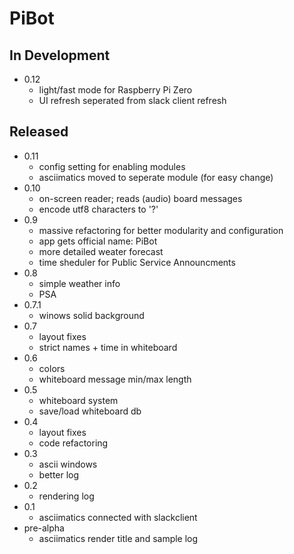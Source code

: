 # PiBot

## In Development
- 0.12
    - light/fast mode for Raspberry Pi Zero
    - UI refresh seperated from slack client refresh

## Released

- 0.11
    - config setting for enabling modules
    - asciimatics moved to seperate module (for easy change)
- 0.10
    - on-screen reader; reads (audio) board messages
    - encode utf8 characters to '?'
- 0.9
    - massive refactoring for better modularity and configuration
    - app gets official name: PiBot
    - more detailed weater forecast
    - time sheduler for Public Service Announcments
- 0.8
    - simple weather info
    - PSA
- 0.7.1
    - winows solid background
- 0.7
    - layout fixes
    - strict names + time in whiteboard
- 0.6
    - colors
    - whiteboard message min/max length
- 0.5
    - whiteboard system
    - save/load whiteboard db
- 0.4
    - layout fixes
    - code refactoring
- 0.3
    - ascii windows
    - better log
- 0.2
    - rendering log
- 0.1
    - asciimatics connected with slackclient
- pre-alpha
    - asciimatics render title and sample log







